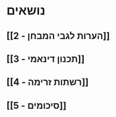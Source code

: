 # נושאים

## [[2 - הערות לגבי המבחן]]
## [[3 - תכנון דינאמי]]
## [[4 - רשתות זרימה]]
## [[5 - סיכומים]]





